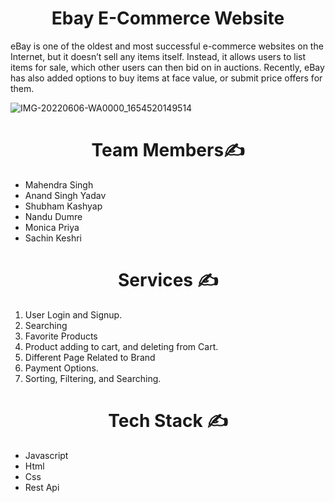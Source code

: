 <h1 align="center">  Ebay E-Commerce Website </h1>

eBay is one of the oldest and most successful e-commerce websites on the Internet, but it doesn’t sell any items itself. Instead, it allows users to list items for sale, which other users can then bid on in auctions. Recently, eBay has also added options to buy items at face value, or submit price offers for them.

![IMG-20220606-WA0000_1654520149514](https://miro.medium.com/max/630/1*ZDiCjNAtffkbZHwItMee1g.png)


<h1 align="center"> Team Members✍️ </h1>

<ul>
 <li>Mahendra Singh</li>
  <li>Anand Singh Yadav </li>
  <li>Shubham Kashyap </li>
  <li>Nandu Dumre
 </li>
  <li> Monica Priya </li>
  <li> Sachin Keshri </li>


 </ul>
<h1 align="center"> Services ✍️ </h1>

 
<ol>
 <li> User Login and Signup. </li>
  <li> Searching </li>
  <li> Favorite Products </li>
  <li> Product adding to cart, and deleting from Cart. </li>
  <li> Different Page Related to Brand</li>
  <li> Payment Options. </li>
 <li> Sorting, Filtering, and Searching. </li>
 
 </ol>
 
 
 
<h1 align="center"> Tech Stack️ ✍️ </h1>


<ul>
 <li>Javascript </li>
  <li>Html </li>
  <li>Css </li>
 <li>Rest Api </li>
 </ul>
